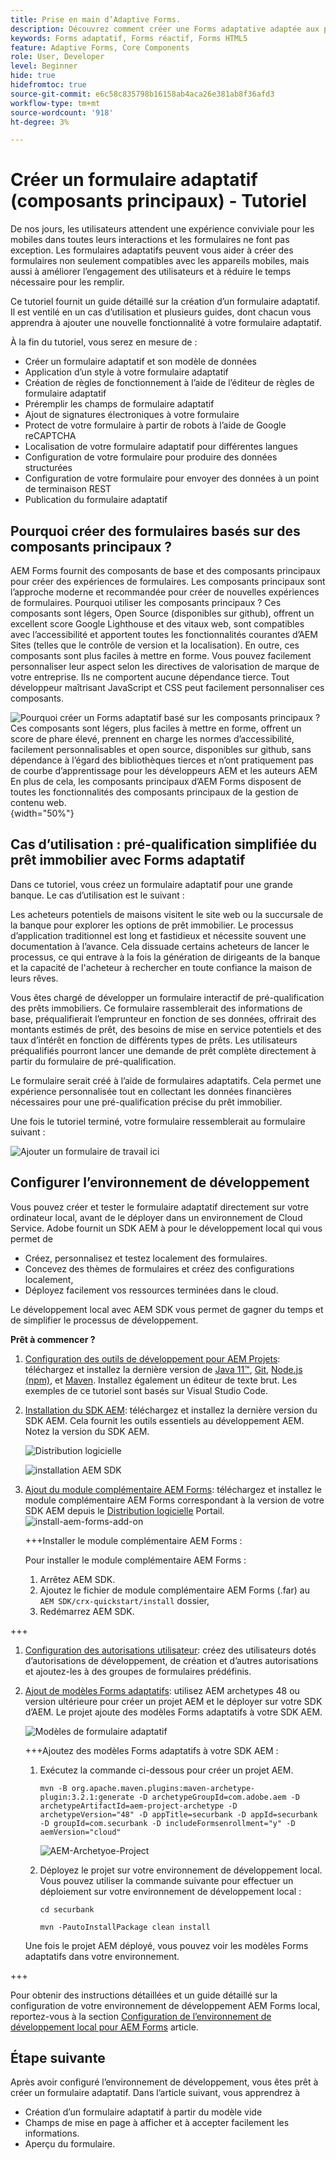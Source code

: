```yaml
---
title: Prise en main d’Adaptive Forms.
description: Découvrez comment créer une Forms adaptative adaptée aux périphériques mobiles avec notre tutoriel détaillé. Ces formulaires s’adaptent de manière transparente sur tous les périphériques, assurant ainsi une expérience fluide.
keywords: Forms adaptatif, Forms réactif, Forms HTML5
feature: Adaptive Forms, Core Components
role: User, Developer
level: Beginner
hide: true
hidefromtoc: true
source-git-commit: e6c58c835798b16158ab4aca26e381ab8f36afd3
workflow-type: tm+mt
source-wordcount: '918'
ht-degree: 3%

---
```



# Créer un formulaire adaptatif (composants principaux) - Tutoriel

De nos jours, les utilisateurs attendent une expérience conviviale pour les mobiles dans toutes leurs interactions et les formulaires ne font pas exception. Les formulaires adaptatifs peuvent vous aider à créer des formulaires non seulement compatibles avec les appareils mobiles, mais aussi à améliorer l’engagement des utilisateurs et à réduire le temps nécessaire pour les remplir.

Ce tutoriel fournit un guide détaillé sur la création d’un formulaire adaptatif. Il est ventilé en un cas d’utilisation et plusieurs guides, dont chacun vous apprendra à ajouter une nouvelle fonctionnalité à votre formulaire adaptatif.

À la fin du tutoriel, vous serez en mesure de :

* Créer un formulaire adaptatif et son modèle de données
* Application d’un style à votre formulaire adaptatif
* Création de règles de fonctionnement à l’aide de l’éditeur de règles de formulaire adaptatif
* Préremplir les champs de formulaire adaptatif
* Ajout de signatures électroniques à votre formulaire
* Protect de votre formulaire à partir de robots à l’aide de Google reCAPTCHA
* Localisation de votre formulaire adaptatif pour différentes langues
* Configuration de votre formulaire pour produire des données structurées
* Configuration de votre formulaire pour envoyer des données à un point de terminaison REST
* Publication du formulaire adaptatif


## Pourquoi créer des formulaires basés sur des composants principaux ?

AEM Forms fournit des composants de base et des composants principaux pour créer des expériences de formulaires. Les composants principaux sont l’approche moderne et recommandée pour créer de nouvelles expériences de formulaires. Pourquoi utiliser les composants principaux ? Ces composants sont légers, Open Source (disponibles sur github), offrent un excellent score Google Lighthouse et des vitaux web, sont compatibles avec l’accessibilité et apportent toutes les fonctionnalités courantes d’AEM Sites (telles que le contrôle de version et la localisation). En outre, ces composants sont plus faciles à mettre en forme. Vous pouvez facilement personnaliser leur aspect selon les directives de valorisation de marque de votre entreprise. Ils ne comportent aucune dépendance tierce. Tout développeur maîtrisant JavaScript et CSS peut facilement personnaliser ces composants.

![Pourquoi créer un Forms adaptatif basé sur les composants principaux ? Ces composants sont légers, plus faciles à mettre en forme, offrent un score de phare élevé, prennent en charge les normes d’accessibilité, facilement personnalisables et open source, disponibles sur github, sans dépendance à l’égard des bibliothèques tierces et n’ont pratiquement pas de courbe d’apprentissage pour les développeurs AEM et les auteurs AEM En plus de cela, les composants principaux d’AEM Forms disposent de toutes les fonctionnalités des composants principaux de la gestion de contenu web.](/help/forms/assets/cc-core-components-benefits.png){width="50%"}

## Cas d’utilisation : pré-qualification simplifiée du prêt immobilier avec Forms adaptatif

Dans ce tutoriel, vous créez un formulaire adaptatif pour une grande banque. Le cas d’utilisation est le suivant :

Les acheteurs potentiels de maisons visitent le site web ou la succursale de la banque pour explorer les options de prêt immobilier. Le processus d’application traditionnel est long et fastidieux et nécessite souvent une documentation à l’avance. Cela dissuade certains acheteurs de lancer le processus, ce qui entrave à la fois la génération de dirigeants de la banque et la capacité de l&#39;acheteur à rechercher en toute confiance la maison de leurs rêves.

Vous êtes chargé de développer un formulaire interactif de pré-qualification des prêts immobiliers. Ce formulaire rassemblerait des informations de base, préqualifierait l’emprunteur en fonction de ses données, offrirait des montants estimés de prêt, des besoins de mise en service potentiels et des taux d’intérêt en fonction de différents types de prêts. Les utilisateurs préqualifiés pourront lancer une demande de prêt complète directement à partir du formulaire de pré-qualification.

Le formulaire serait créé à l’aide de formulaires adaptatifs. Cela permet une expérience personnalisée tout en collectant les données financières nécessaires pour une pré-qualification précise du prêt immobilier.

Une fois le tutoriel terminé, votre formulaire ressemblerait au formulaire suivant :

![Ajouter un formulaire de travail ici](/help/forms/assets/cc-tutorial-final-form.png)

## Configurer l’environnement de développement

Vous pouvez créer et tester le formulaire adaptatif directement sur votre ordinateur local, avant de le déployer dans un environnement de Cloud Service. Adobe fournit un SDK AEM à pour le développement local qui vous permet de

* Créez, personnalisez et testez localement des formulaires.
* Concevez des thèmes de formulaires et créez des configurations localement,
* Déployez facilement vos ressources terminées dans le cloud.

Le développement local avec AEM SDK vous permet de gagner du temps et de simplifier le processus de développement.


**Prêt à commencer ?**

1. [Configuration des outils de développement pour AEM Projets](/help/forms/setup-local-development-environment.md#set-up-development-tools-for-aem-projects): téléchargez et installez la dernière version de [Java 11™](https://experienceleague.adobe.com/docs/experience-manager-learn/cloud-service/local-development-environment-set-up/development-tools.html?lang=fr#local-development-environment-set-up), [Git](https://experienceleague.adobe.com/docs/experience-manager-learn/cloud-service/local-development-environment-set-up/development-tools.html?lang=fr#install-git), [Node.js (npm)](https://experienceleague.adobe.com/docs/experience-manager-learn/cloud-service/local-development-environment-set-up/development-tools.html?lang=fr#node-js), et [Maven](https://experienceleague.adobe.com/docs/experience-manager-learn/cloud-service/local-development-environment-set-up/development-tools.html?lang=fr#install-maven). Installez également un éditeur de texte brut. Les exemples de ce tutoriel sont basés sur Visual Studio Code.

1. [Installation du SDK AEM](/help/forms/setup-local-development-environment.md#set-up-local-experience-manager-environment-for-development): téléchargez et installez la dernière version du SDK AEM. Cela fournit les outils essentiels au développement AEM. Notez la version du SDK AEM.

   ![Distribution logicielle](/help/forms/assets/software-distribution.png)

   ![installation AEM SDK](/help/forms/assets/start-aem-sdk.png)

1. [Ajout du module complémentaire AEM Forms](/help/forms/setup-local-development-environment.md#add-forms-archive-to-local-author-and-publish-instances-and-configure-forms-specific-users): téléchargez et installez le module complémentaire AEM Forms correspondant à la version de votre SDK AEM depuis le [Distribution logicielle](https://experience.adobe.com/#/downloads) Portail.
   ![install-aem-forms-add-on](/help/forms/assets/install-aem-forms-add-on.png)

   +++Installer le module complémentaire AEM Forms :

   Pour installer le module complémentaire AEM Forms :

   1. Arrêtez AEM SDK.
   1. Ajoutez le fichier de module complémentaire AEM Forms (.far) au `AEM SDK/crx-quickstart/install` dossier,
   1. Redémarrez AEM SDK.

+++

1. [Configuration des autorisations utilisateur](/help/forms/setup-local-development-environment.md#configure-users-and-permissions): créez des utilisateurs dotés d’autorisations de développement, de création et d’autres autorisations et ajoutez-les à des groupes de formulaires prédéfinis.


1. [Ajout de modèles Forms adaptatifs](/help/forms/setup-local-development-environment.md#set-up-a-development-project-for-forms-based-on-experience-manager-archetype): utilisez AEM archetypes 48 ou version ultérieure pour créer un projet AEM et le déployer sur votre SDK d’AEM. Le projet ajoute des modèles Forms adaptatifs à votre SDK AEM.

   ![Modèles de formulaire adaptatif](/help/forms/assets/adaptive-forms-templates.png)

   +++Ajoutez des modèles Forms adaptatifs à votre SDK AEM :

   1. Exécutez la commande ci-dessous pour créer un projet AEM.

      ```
      mvn -B org.apache.maven.plugins:maven-archetype-plugin:3.2.1:generate -D archetypeGroupId=com.adobe.aem -D archetypeArtifactId=aem-project-archetype -D archetypeVersion="48" -D appTitle=securbank -D appId=securbank -D groupId=com.securbank -D includeFormsenrollment="y" -D aemVersion="cloud"
      ```

      ![AEM-Archetyoe-Project](/help/forms/assets/aem-archetype-project.png)

   1. Déployez le projet sur votre environnement de développement local. Vous pouvez utiliser la commande suivante pour effectuer un déploiement sur votre environnement de développement local :

      ```
      cd securbank
      
      mvn -PautoInstallPackage clean install
      ```

   Une fois le projet AEM déployé, vous pouvez voir les modèles Forms adaptatifs dans votre environnement.

+++


Pour obtenir des instructions détaillées et un guide détaillé sur la configuration de votre environnement de développement AEM Forms local, reportez-vous à la section [Configuration de l’environnement de développement local pour AEM Forms](/help/forms/setup-local-development-environment.md) article.



## Étape suivante

Après avoir configuré l’environnement de développement, vous êtes prêt à créer un formulaire adaptatif. Dans l’article suivant, vous apprendrez à

* Création d’un formulaire adaptatif à partir du modèle vide
* Champs de mise en page à afficher et à accepter facilement les informations.
* Aperçu du formulaire.

<!-- 

### Step 2: Create Form Data Model

A form data model lets you connect an adaptive form to disparate data sources. For example, AEM user profile, RESTful web services, SOAP-based web services, OData services, and relational databases. You can use the form data model with an adaptive form to retrieve, update, delete, and add data to connected data sources.

Goals of article:

* Create the form data model using Rest endpoint.
* Add data model objects so you can form the data model.
* Configure read and write services for the form data model.
* Test form data model and configured services with test data.

### Step 4: Apply rules to adaptive form fields

AEM Forms provide an editor to write rules on adaptive form objects. These rules define actions to trigger on form objects based on preset conditions, user inputs, and user actions on the form. It helps ensure accuracy and speeds up the form-filling experience.

Goals:

* Create and apply rules to adaptive form fields.
* Use rules to trigger form data model services to update the data to database.

### Step 5: Style your adaptive form

Adaptive forms provide OOTB themes and allows you to customize an existing theme to make a brand specific theme. 


A theme contains styling details for components and panels, and you can reuse a theme in different forms. Styles include properties such as background colors, state colors, transparency, alignment, and size. When you apply the theme to your form, the specified style reflects on corresponding components of your form.

Goals:

* Apply an out of the box theme to an adaptive form.
* Create your brand specific theme.


### Step 6: Publish your adaptive form

You can publish adaptive forms as a stand-alone form (single page application), include in AEM Sites page, or include in a non-AEM Sites page.

Goals:

* Publish the adaptive form as an AEM Page.
* Embed the adaptive form in an AEM Sites Page.
* Embed the adaptive form in an external webpage (a non-AEM webpage hosted outside AEM).

-->